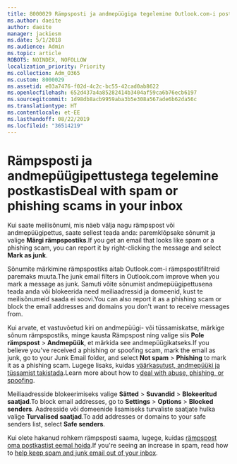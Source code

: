 ```yaml
---
title: 8000029 Rämpsposti ja andmepüügiga tegelemine Outlook.com-i postkastis
ms.author: daeite
author: daeite
manager: jackiesm
ms.date: 5/1/2018
ms.audience: Admin
ms.topic: article
ROBOTS: NOINDEX, NOFOLLOW
localization_priority: Priority
ms.collection: Adm_O365
ms.custom: 8000029
ms.assetid: e03a7476-f02d-4c2c-bc55-42cad0ab8622
ms.openlocfilehash: 652d437a4a85282414b3404af59ca6b76ecb6197
ms.sourcegitcommit: 1d98db8acb9959aba3b5e308a567ade6b62da56c
ms.translationtype: HT
ms.contentlocale: et-EE
ms.lasthandoff: 08/22/2019
ms.locfileid: "36514219"
---
```

# <a name="deal-with-spam-or-phishing-scams-in-your-inbox"></a><span data-ttu-id="6edde-102">Rämpsposti ja andmepüügipettustega tegelemine postkastis</span><span class="sxs-lookup"><span data-stu-id="6edde-102">Deal with spam or phishing scams in your inbox</span></span>

<span data-ttu-id="6edde-103">Kui saate meilisõnumi, mis näeb välja nagu rämpspost või andmepüügipettus, saate sellest teada anda: paremklõpsake sõnumit ja valige **Märgi rämpspostiks**.</span><span class="sxs-lookup"><span data-stu-id="6edde-103">If you get an email that looks like spam or a phishing scam, you can report it by right-clicking the message and select **Mark as junk**.</span></span> 
  
<span data-ttu-id="6edde-104">Sõnumite märkimine rämpspostiks aitab Outlook.com-i rämpspostifiltreid paremaks muuta.</span><span class="sxs-lookup"><span data-stu-id="6edde-104">The junk email filters in Outlook.com improve when you mark a message as junk.</span></span> <span data-ttu-id="6edde-105">Samuti võite sõnumist andmepüügipettusena teada anda või blokeerida need meiliaadressid ja domeenid, kust te meilisõnumeid saada ei soovi.</span><span class="sxs-lookup"><span data-stu-id="6edde-105">You can also report it as a phishing scam or block the email addresses and domains you don't want to receive messages from.</span></span>
  
<span data-ttu-id="6edde-106">Kui arvate, et vastuvõetud kiri on andmepüügi- või tüssamiskatse, märkige sõnum rämpspostiks, minge kausta Rämpspost ning valige siis **Pole rämpspost** \> **Andmepüük**, et märkida see andmepüügikatseks.</span><span class="sxs-lookup"><span data-stu-id="6edde-106">If you believe you've received a phishing or spoofing scam, mark the email as junk, go to your Junk Email folder, and select **Not spam** \> **Phishing** to mark it as a phishing scam.</span></span> <span data-ttu-id="6edde-107">Lugege lisaks, kuidas [väärkasutust, andmepüüki ja tüssamist takistada](https://go.microsoft.com/fwlink/p/?linkid=873139).</span><span class="sxs-lookup"><span data-stu-id="6edde-107">Learn more about how to [deal with abuse, phishing, or spoofing](https://go.microsoft.com/fwlink/p/?linkid=873139).</span></span>
  
<span data-ttu-id="6edde-108">Meiliaadresside blokeerimiseks valige **Sätted** \> **Suvandid** \> **Blokeeritud saatjad**.</span><span class="sxs-lookup"><span data-stu-id="6edde-108">To block email addresses, go to **Settings** \> **Options** \> **Blocked senders**.</span></span> <span data-ttu-id="6edde-109">Aadresside või domeenide lisamiseks turvaliste saatjate hulka valige **Turvalised saatjad**.</span><span class="sxs-lookup"><span data-stu-id="6edde-109">To add addresses or domains to your safe senders list, select **Safe senders**.</span></span> 
  
<span data-ttu-id="6edde-110">Kui olete hakanud rohkem rämpsposti saama, lugege, kuidas [rämpspost oma postkastist eemal hoida](https://go.microsoft.com/fwlink/p/?linkid=873140).</span><span class="sxs-lookup"><span data-stu-id="6edde-110">If you're seeing an increase in spam, read how to [help keep spam and junk email out of your inbox](https://go.microsoft.com/fwlink/p/?linkid=873140).</span></span>
  

